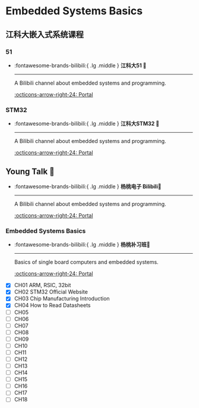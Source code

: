 # Embedded Systems Basics

## 江科大嵌入式系统课程

### 51
<div class="grid cards" markdown>

-   :fontawesome-brands-bilibili:{ .lg .middle } __江科大51 🎯__

    ---

    A Bilibili channel about embedded systems and programming.

    [:octicons-arrow-right-24: <a href="https://www.bilibili.com/video/BV1Mb411e7re/?spm_id_from=333.999.0.0&vd_source=5a427660f0337fedc22d4803661d493f" target="_blank"> Portal </a>](#)

</div>

### STM32 

<div class="grid cards" markdown>

-   :fontawesome-brands-bilibili:{ .lg .middle } __江科大STM32 🎯__

    ---

    A Bilibili channel about embedded systems and programming.

    [:octicons-arrow-right-24: <a href="https://www.bilibili.com/video/BV1th411z7sn/?spm_id_from=333.999.0.0&vd_source=5a427660f0337fedc22d4803661d493f" target="_blank"> Portal </a>](#)

</div>

## Young Talk 🎯

<div class="grid cards" markdown>

-   :fontawesome-brands-bilibili:{ .lg .middle } __杨桃电子 Bilibili🎯__

    ---

    A Bilibili channel about embedded systems and programming.

    [:octicons-arrow-right-24: <a href="https://space.bilibili.com/277276709" target="_blank"> Portal </a>](#)

</div>

### Embedded Systems Basics

<div class="grid cards" markdown>

-   :fontawesome-brands-bilibili:{ .lg .middle } __杨桃补习班🎯__

    ---

    Basics of single board computers and embedded systems.

    [:octicons-arrow-right-24: <a href="https://space.bilibili.com/277276709" target="_blank"> Portal </a>](#)

</div>

- [x] CH01 ARM, RSIC, 32bit
- [x] CH02 STM32 Official Website
- [x] CH03 Chip Manufacturing Introduction
- [x] CH04 How to Read Datasheets
- [ ] CH05
- [ ] CH06
- [ ] CH07
- [ ] CH08
- [ ] CH09
- [ ] CH10
- [ ] CH11
- [ ] CH12
- [ ] CH13
- [ ] CH14
- [ ] CH15
- [ ] CH16
- [ ] CH17
- [ ] CH18